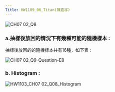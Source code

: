 ```yaml
---
Title: HW1109_06_Titan(陳嘉祥)
---
```


![CH07 02_Q8](https://github.com/user-attachments/assets/58bc38f2-1c51-4add-8421-0ecfed210ccc)



### a.抽樣後放回的情況下有幾種可能的隨機樣本 :
抽樣後放回的的隨機樣本共有16種，如下表 :

![CH07 02_Q9-Question-E8](https://github.com/user-attachments/assets/13e81b13-3f33-4aa0-9cd8-917dab799a9c)


### b. Histogram :

![HW1103_CH07 02_Q08_Histogram](https://github.com/user-attachments/assets/eaea6c8a-dd87-4147-be53-d5efcaec16f2)

